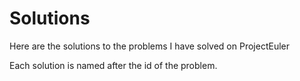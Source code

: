 # Solutions

Here are the solutions to the problems I have solved on ProjectEuler

Each solution is named after the id of the problem.